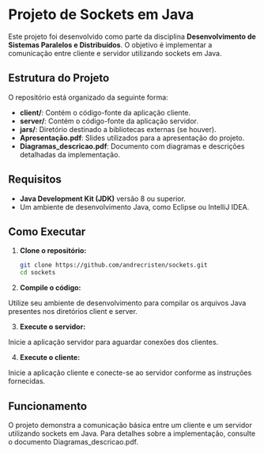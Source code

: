 # Projeto de Sockets em Java

Este projeto foi desenvolvido como parte da disciplina **Desenvolvimento de Sistemas Paralelos e Distribuídos**. O objetivo é implementar a comunicação entre cliente e servidor utilizando sockets em Java.

## Estrutura do Projeto

O repositório está organizado da seguinte forma:

- **client/**: Contém o código-fonte da aplicação cliente.
- **server/**: Contém o código-fonte da aplicação servidor.
- **jars/**: Diretório destinado a bibliotecas externas (se houver).
- **Apresentação.pdf**: Slides utilizados para a apresentação do projeto.
- **Diagramas_descricao.pdf**: Documento com diagramas e descrições detalhadas da implementação.

## Requisitos

- **Java Development Kit (JDK)** versão 8 ou superior.
- Um ambiente de desenvolvimento Java, como Eclipse ou IntelliJ IDEA.

## Como Executar

1. **Clone o repositório:**
   ```bash
   git clone https://github.com/andrecristen/sockets.git
   cd sockets

2. **Compile o código:**

Utilize seu ambiente de desenvolvimento para compilar os arquivos Java presentes nos diretórios client e server.

3. **Execute o servidor:**

Inicie a aplicação servidor para aguardar conexões dos clientes.

4. **Execute o cliente:**

Inicie a aplicação cliente e conecte-se ao servidor conforme as instruções fornecidas.

##  Funcionamento
O projeto demonstra a comunicação básica entre um cliente e um servidor utilizando sockets em Java. Para detalhes sobre a implementação, consulte o documento Diagramas_descricao.pdf.
